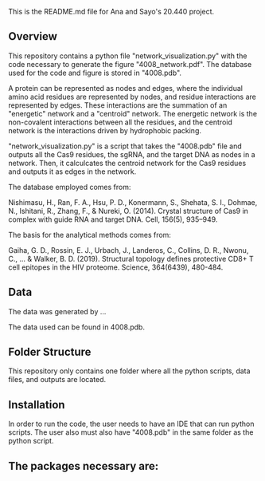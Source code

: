This is the README.md file for Ana and Sayo's 20.440 project. 


Overview
-------------------------------------

This repository contains a python file "network_visualization.py" with the code necessary to 
generate the figure "4008_network.pdf". The database used for 
the code and figure is stored in "4008.pdb".

A protein can be represented as nodes and edges, where the individual amino acid residues are 
represented by nodes, and residue interactions are represented by edges. These interactions
are the summation of an "energetic" network and a "centroid" network. The energetic network
is the non-covalent interactions between all the residues, and the centroid network is the
interactions driven by hydrophobic packing. 

"network_visualization.py" is a script that takes the "4008.pdb" file and outputs all the Cas9
residues, the sgRNA, and the target DNA as nodes in a network. Then, it calculcates the 
centroid network for the Cas9 residues and outputs it as edges in the network.

The database employed comes from: 

Nishimasu, H., Ran, F. A., Hsu, P. D., Konermann, S., Shehata, S. I., Dohmae, N., Ishitani, 
R., Zhang, F., & Nureki, O. (2014). Crystal structure of Cas9 in complex with guide RNA and 
target DNA. Cell, 156(5), 935–949.

The basis for the analytical methods comes from: 

Gaiha, G. D., Rossin, E. J., Urbach, J., Landeros, C., Collins, D. R., Nwonu, C., ... 
& Walker, B. D. (2019). Structural topology defines protective CD8+ T cell epitopes in the 
HIV proteome. Science, 364(6439), 480-484.


Data
-------------------------------------

The data was generated by ...

The data used can be found in 4008.pdb.


Folder Structure
-------------------------------------

This repository only contains one folder where all the python scripts, data files, and 
outputs are located.


Installation
-------------------------------------

In order to run the code, the user needs to have an IDE that can run python scripts. The
user also must also have "4008.pdb" in the same folder as the python script.

The packages necessary are:
- 

